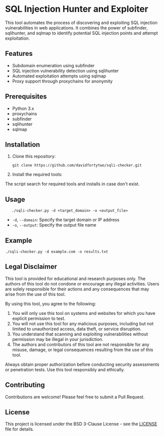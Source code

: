 # SQL Injection Hunter and Exploiter

This tool automates the process of discovering and exploiting SQL injection vulnerabilities in web applications. It combines the power of subfinder, sqlihunter, and sqlmap to identify potential SQL injection points and attempt exploitation.

## Features

- Subdomain enumeration using subfinder
- SQL injection vulnerability detection using sqlihunter
- Automated exploitation attempts using sqlmap
- Proxy support through proxychains for anonymity

## Prerequisites

- Python 3.x
- proxychains
- subfinder
- sqlihunter
- sqlmap

## Installation

1. Clone this repository:

       git clone https://github.com/davidfortytwo/sqli-checker.git

2.  Install the required tools:

  The script search for required tools and installs in case don't exist.

## Usage

       ./sqli-checker.py -d <target_domain> -o <output_file>

- `-d`, `--domain`: Specify the target domain or IP address
- `-o`, `--output`: Specify the output file name

## Example

    ./sqli-checker.py -d example.com -o results.txt

## Legal Disclaimer

This tool is provided for educational and research purposes only. The authors of this tool do not condone or encourage any illegal activities. Users are solely responsible for their actions and any consequences that may arise from the use of this tool.

By using this tool, you agree to the following:

1. You will only use this tool on systems and websites for which you have explicit permission to test.
2. You will not use this tool for any malicious purposes, including but not limited to unauthorized access, data theft, or service disruption.
3. You understand that scanning and exploiting vulnerabilities without permission may be illegal in your jurisdiction.
4. The authors and contributors of this tool are not responsible for any misuse, damage, or legal consequences resulting from the use of this tool.

Always obtain proper authorization before conducting security assessments or penetration tests. Use this tool responsibly and ethically.

## Contributing

Contributions are welcome! Please feel free to submit a Pull Request.

## License

This project is licensed under the BSD 3-Clause License - see the [LICENSE](LICENSE) file for details.
   
